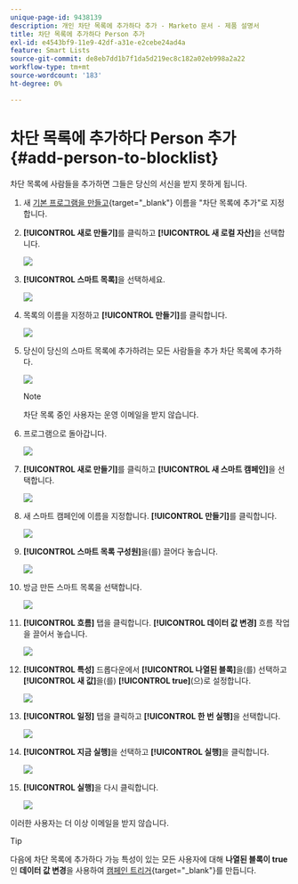 ```yaml
---
unique-page-id: 9438139
description: 개인 차단 목록에 추가하다 추가 - Marketo 문서 - 제품 설명서
title: 차단 목록에 추가하다 Person 추가
exl-id: e4543bf9-11e9-42df-a31e-e2cebe24ad4a
feature: Smart Lists
source-git-commit: de8eb7dd1b7f1da5d219ec8c182a02eb998a2a22
workflow-type: tm+mt
source-wordcount: '183'
ht-degree: 0%

---
```


# 차단 목록에 추가하다 Person 추가 {#add-person-to-blocklist}

차단 목록에 사람들을 추가하면 그들은 당신의 서신을 받지 못하게 됩니다.

1. 새 [기본 프로그램을 만들고](/help/marketo/product-docs/core-marketo-concepts/programs/creating-programs/create-a-program.md){target="_blank"} 이름을 &quot;차단 목록에 추가&quot;로 지정합니다.

1. **[!UICONTROL 새로 만들기]**&#x200B;를 클릭하고 **[!UICONTROL 새 로컬 자산]**&#x200B;을 선택합니다.

   ![](assets/add-person-to-blocklist-1.png)

1. **[!UICONTROL 스마트 목록]**&#x200B;을 선택하세요.

   ![](assets/add-person-to-blocklist-2.png)

1. 목록의 이름을 지정하고 **[!UICONTROL 만들기]**&#x200B;를 클릭합니다.

   ![](assets/add-person-to-blocklist-3.png)

1. 당신이 당신의 스마트 목록에 추가하려는 모든 사람들을 추가 차단 목록에 추가하다.

   ![](assets/add-person-to-blocklist-4.png)

   >[!NOTE]
   >
   >차단 목록 중인 사용자는 운영 이메일을 받지 않습니다.

1. 프로그램으로 돌아갑니다.

   ![](assets/add-person-to-blocklist-5.png)

1. **[!UICONTROL 새로 만들기]**&#x200B;를 클릭하고 **[!UICONTROL 새 스마트 캠페인]**&#x200B;을 선택합니다.

   ![](assets/add-person-to-blocklist-6.png)

1. 새 스마트 캠페인에 이름을 지정합니다. **[!UICONTROL 만들기]**&#x200B;를 클릭합니다.

   ![](assets/add-person-to-blocklist-7.png)

1. **[!UICONTROL 스마트 목록 구성원]**&#x200B;을(를) 끌어다 놓습니다.

   ![](assets/add-person-to-blocklist-8.png)

1. 방금 만든 스마트 목록을 선택합니다.

   ![](assets/add-person-to-blocklist-9.png)

1. **[!UICONTROL 흐름]** 탭을 클릭합니다. **[!UICONTROL 데이터 값 변경]** 흐름 작업을 끌어서 놓습니다.

   ![](assets/add-person-to-blocklist-10.png)

1. **[!UICONTROL 특성]** 드롭다운에서 **[!UICONTROL 나열된 블록]**&#x200B;을(를) 선택하고 **[!UICONTROL 새 값]**&#x200B;을(를) **[!UICONTROL true]**(으)로 설정합니다.

   ![](assets/add-person-to-blocklist-11.png)

1. **[!UICONTROL 일정]** 탭을 클릭하고 **[!UICONTROL 한 번 실행]**&#x200B;을 선택합니다.

   ![](assets/add-person-to-blocklist-12.png)

1. **[!UICONTROL 지금 실행]**&#x200B;을 선택하고 **[!UICONTROL 실행]**&#x200B;을 클릭합니다.

   ![](assets/add-person-to-blocklist-13.png)

1. **[!UICONTROL 실행]**&#x200B;을 다시 클릭합니다.

   ![](assets/add-person-to-blocklist-14.png)

이러한 사용자는 더 이상 이메일을 받지 않습니다.

>[!TIP]
>
>다음에 차단 목록에 추가하다 가능 특성이 있는 모든 사용자에 대해 **나열된 블록이 true**&#x200B;인 **데이터 값 변경**&#x200B;을 사용하여 [캠페인 트리거](/help/marketo/product-docs/core-marketo-concepts/smart-campaigns/creating-a-smart-campaign/create-a-new-smart-campaign.md){target="_blank"}를 만듭니다.
